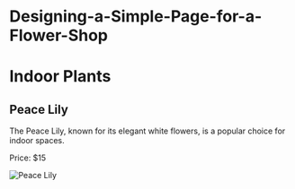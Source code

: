 <!DOCTYPE html>
<html lang="en">
<head>
    <meta charset="UTF-8">
    <meta name="viewport" content="width=device-width, initial-scale=1.0">
    <title>Designing-a-Simple-Page-for-a-Flower-Shop</title>
</head>
<body>
    <h1>Designing-a-Simple-Page-for-a-Flower-Shop</h1>
    <h1>Indoor Plants</h1>
    <h2>Peace Lily</h2>
    <p>The Peace Lily, known for its elegant white flowers, is a popular choice for indoor spaces.</p>
    <p>Price: $15</p>
    <img src="image_url_here" alt="Peace Lily">
</body>
</html>
